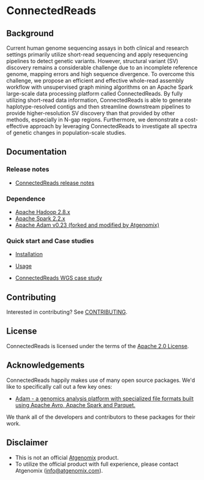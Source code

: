 # ConnectedReads 

## Background

Current human genome sequencing assays in both clinical and research settings primarily utilize short-read sequencing and apply resequencing pipelines to detect genetic variants. However, structural variant (SV) discovery remains a considerable challenge due to an incomplete reference genome, mapping errors and high sequence divergence. To overcome this challenge, we propose an efficient and effective whole-read assembly workflow with unsupervised graph mining algorithms on an Apache Spark large-scale data processing platform called ConnectedReads. By fully utilizing short-read data information, ConnectedReads is able to generate haplotype-resolved contigs and then streamline downstream pipelines to provide higher-resolution SV discovery than that provided by other methods, especially in N-gap regions. Furthermore, we demonstrate a cost-effective approach by leveraging ConnectedReads to investigate all spectra of genetic changes in population-scale studies.

## Documentation

### Release notes

*   [ConnectedReads release notes](https://github.com/atgenomix/connectedreads/releases)

### Dependence

*   [Apache Hadoop 2.8.x](https://hadoop.apache.org/docs/r2.8.0/)
*   [Apache Spark 2.2.x](https://spark.apache.org/docs/2.2.2/)
*   [Apache Adam v0.23 (forked and modified by Atgenomix)](https://github.com/AnomeGAP/adam)

### Quick start and Case studies

*   [Installation](docs/installation.md)
*   [Usage](docs/usage.md)

*   [ConnectedReads WGS case study](docs/wgs-case-study.md)

## Contributing

Interested in contributing? See [CONTRIBUTING](CONTRIBUTING.md).

## License

ConnectedReads is licensed under the terms of the
[Apache 2.0 License](LICENSE).

## Acknowledgements

ConnectedReads happily makes use of many open source packages.
We'd like to specifically call out a few key ones:

*   [Adam -  a genomics analysis platform with specialized file formats
    built using Apache Avro, Apache Spark and
    Parquet.](https://github.com/bigdatagenomics/adam)

We thank all of the developers and contributors to these packages for their
work.

## Disclaimer

*   This is not an official [Atgenomix](https://www.atgenomix.com/) product.
*   To utilize the official product with full experience, please contact Atgenomix (info@atgenomix.com).
